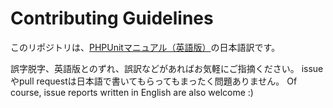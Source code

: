 # Contributing Guidelines

このリポジトリは、[PHPUnitマニュアル（英語版）](https://github.com/sebastianbergmann/phpunit-documentation-english/)の日本語訳です。

誤字脱字、英語版とのずれ、誤訳などがあればお気軽にご指摘ください。
issueやpull requestは日本語で書いてもらってもまったく問題ありません。
Of course, issue reports written in English are also welcome :)
